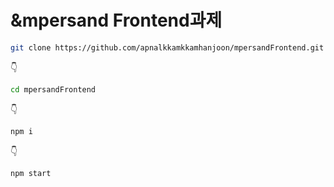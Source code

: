 # &mpersand Frontend과제
```bash
git clone https://github.com/apnalkkamkkamhanjoon/mpersandFrontend.git
```
👇
```bash
cd mpersandFrontend
```
👇
```bash
npm i
```
👇
```bash
npm start
```